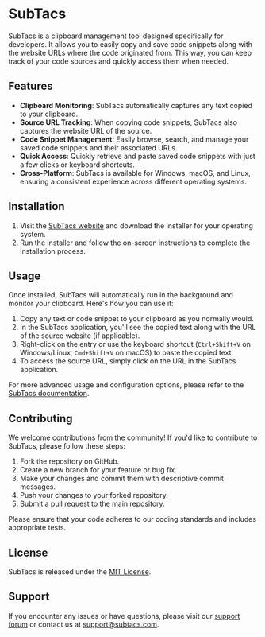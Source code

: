 # SubTacs

SubTacs is a clipboard management tool designed specifically for developers. It allows you to easily copy and save code snippets along with the website URLs where the code originated from. This way, you can keep track of your code sources and quickly access them when needed.

## Features

- **Clipboard Monitoring**: SubTacs automatically captures any text copied to your clipboard.
- **Source URL Tracking**: When copying code snippets, SubTacs also captures the website URL of the source.
- **Code Snippet Management**: Easily browse, search, and manage your saved code snippets and their associated URLs.
- **Quick Access**: Quickly retrieve and paste saved code snippets with just a few clicks or keyboard shortcuts.
- **Cross-Platform**: SubTacs is available for Windows, macOS, and Linux, ensuring a consistent experience across different operating systems.

## Installation

1. Visit the [SubTacs website](https://subtacs.com) and download the installer for your operating system.
2. Run the installer and follow the on-screen instructions to complete the installation process.

## Usage

Once installed, SubTacs will automatically run in the background and monitor your clipboard. Here's how you can use it:

1. Copy any text or code snippet to your clipboard as you normally would.
2. In the SubTacs application, you'll see the copied text along with the URL of the source website (if applicable).
3. Right-click on the entry or use the keyboard shortcut (`Ctrl+Shift+V` on Windows/Linux, `Cmd+Shift+V` on macOS) to paste the copied text.
4. To access the source URL, simply click on the URL in the SubTacs application.

For more advanced usage and configuration options, please refer to the [SubTacs documentation](https://subtacs.com/docs).

## Contributing

We welcome contributions from the community! If you'd like to contribute to SubTacs, please follow these steps:

1. Fork the repository on GitHub.
2. Create a new branch for your feature or bug fix.
3. Make your changes and commit them with descriptive commit messages.
4. Push your changes to your forked repository.
5. Submit a pull request to the main repository.

Please ensure that your code adheres to our coding standards and includes appropriate tests.

## License

SubTacs is released under the [MIT License](LICENSE).

## Support

If you encounter any issues or have questions, please visit our [support forum](https://subtacs.com/support) or contact us at [support@subtacs.com](mailto:support@subtacs.com).
